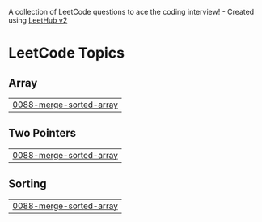 A collection of LeetCode questions to ace the coding interview! - Created using [LeetHub v2](https://github.com/arunbhardwaj/LeetHub-2.0)
<!---LeetCode Topics Start-->
# LeetCode Topics
## Array
|  |
| ------- |
| [0088-merge-sorted-array](https://github.com/LightVl/leetcode/tree/master/0088-merge-sorted-array) |
## Two Pointers
|  |
| ------- |
| [0088-merge-sorted-array](https://github.com/LightVl/leetcode/tree/master/0088-merge-sorted-array) |
## Sorting
|  |
| ------- |
| [0088-merge-sorted-array](https://github.com/LightVl/leetcode/tree/master/0088-merge-sorted-array) |
<!---LeetCode Topics End-->